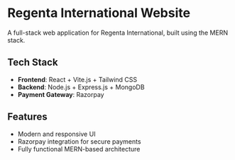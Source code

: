 # Regenta International Website

A full-stack web application for Regenta International, built using the MERN stack.

## Tech Stack
- **Frontend**: React + Vite.js + Tailwind CSS  
- **Backend**: Node.js + Express.js + MongoDB  
- **Payment Gateway**: Razorpay

## Features
- Modern and responsive UI  
- Razorpay integration for secure payments  
- Fully functional MERN-based architecture
